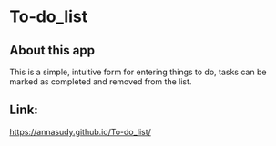 # To-do_list

## About this app

This is a simple, intuitive form for entering things to do, tasks can be marked as completed and removed from the list.

## Link:
https://annasudy.github.io/To-do_list/
